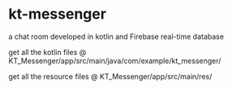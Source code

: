 # kt-messenger
a chat room developed in kotlin and Firebase real-time database 

get all the kotlin files @ KT_Messenger/app/src/main/java/com/example/kt_messenger/

get all the resource files @ KT_Messenger/app/src/main/res/
